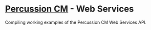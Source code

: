 [Percussion CM](http://percussion.com) - Web Services
=====================================================

Compiling working examples of the Percussion CM Web Services API.
